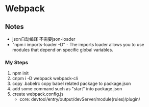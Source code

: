 # Webpack

## Notes

- json自动编译 不需要json-loader
- "npm i imports-loader -D" - The imports loader allows you to use modules that depend on specific global variables.

### My Steps

1. npm init
2. cnpm i -D webpack webpack-cli
3. copy .babelrc copy babel related package to package.json
4. add some command such as "start" into package.json
5. create webpack.config.js
    - core: devtool/entry/output/devServer/module(rules)/plugin/
  